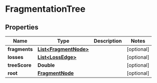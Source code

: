 

# FragmentationTree



## Properties

| Name | Type | Description | Notes |
|------------ | ------------- | ------------- | -------------|
|**fragments** | [**List&lt;FragmentNode&gt;**](FragmentNode.md) |  |  [optional] |
|**losses** | [**List&lt;LossEdge&gt;**](LossEdge.md) |  |  [optional] |
|**treeScore** | **Double** |  |  [optional] |
|**root** | [**FragmentNode**](FragmentNode.md) |  |  [optional] |



